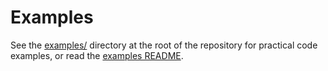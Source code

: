 # Examples

See the [examples/](../../examples/) directory at the root of the repository for practical code examples, or read the [examples README](../../examples/README.md).

